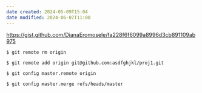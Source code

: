 ```yaml
---
date created: 2024-05-09T15:04
date modified: 2024-06-07T11:00
---
```


https://gist.github.com/DianaEromosele/fa228f6f6099a8996d3cb891109ab975

```
$ git remote rm origin

$ git remote add origin git@github.com:asdfghjkl/proj1.git

$ git config master.remote origin

$ git config master.merge refs/heads/master
```
